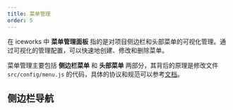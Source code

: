 ```yaml
---
title: 菜单管理
order: 5
---
```


在 iceworks 中 **菜单管理面板** 指的是对项目侧边栏和头部菜单的可视化管理。通过可视化的管理配置，可以快速地创建、修改和删除菜单。

菜单管理主要包括 **侧边栏菜单** 和 **头部菜单** 两部分，其背后的原理是修改文件 `src/config/menu.js` 的代码，具体的协议和规范可以参考[文档](https://ice.work/docs/guide/dev/nav)。

## 侧边栏导航

